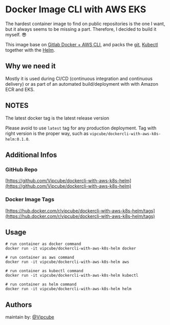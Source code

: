 # Docker Image CLI with AWS EKS

The hardest container image to find on public repositories is the one I want, but it always seems to be missing a part.
Therefore, I decided to build it myself. :sunglasses:

This image base on [Gitlab Docker + AWS CLI](https://gitlab.com/gitlab-org/cloud-deploy), and 
packs the [git](https://git-scm.com/), [Kubectl](https://kubernetes.io/docs/tasks/tools/) together with the [Helm](https://helm.sh/docs/intro/install/).

## Why we need it

Mostly it is used during CI/CD (continuous integration and continuous delivery) or as part of an automated build/deployment with with Amazon ECR and EKS.

## NOTES

The latest docker tag is the latest release version

Please avoid to use `latest` tag for any production deployment.
Tag with right version is the proper way, such as `vipcube/dockercli-with-aws-k8s-helm:0.1.0`.

## Additional Infos

### GitHub Repo

[https://github.com/Vipcube/dockercli-with-aws-k8s-helm](https://github.com/Vipcube/dockercli-with-aws-k8s-helm)

### Docker Image Tags

[https://hub.docker.com/r/vipcube/dockercli-with-aws-k8s-helm/tags](https://hub.docker.com/r/vipcube/dockercli-with-aws-k8s-helm/tags)

## Usage

```shell
# run container as docker command
docker run -it vipcube/dockercli-with-aws-k8s-helm docker

# run container as aws command
docker run -it vipcube/dockercli-with-aws-k8s-helm aws

# run container as kubectl command
docker run -it vipcube/dockercli-with-aws-k8s-helm kubectl

# run container as helm command
docker run -it vipcube/dockercli-with-aws-k8s-helm helm
```

## Authors

maintain by: [@Vipcube](https://github.com/Vipcube)
